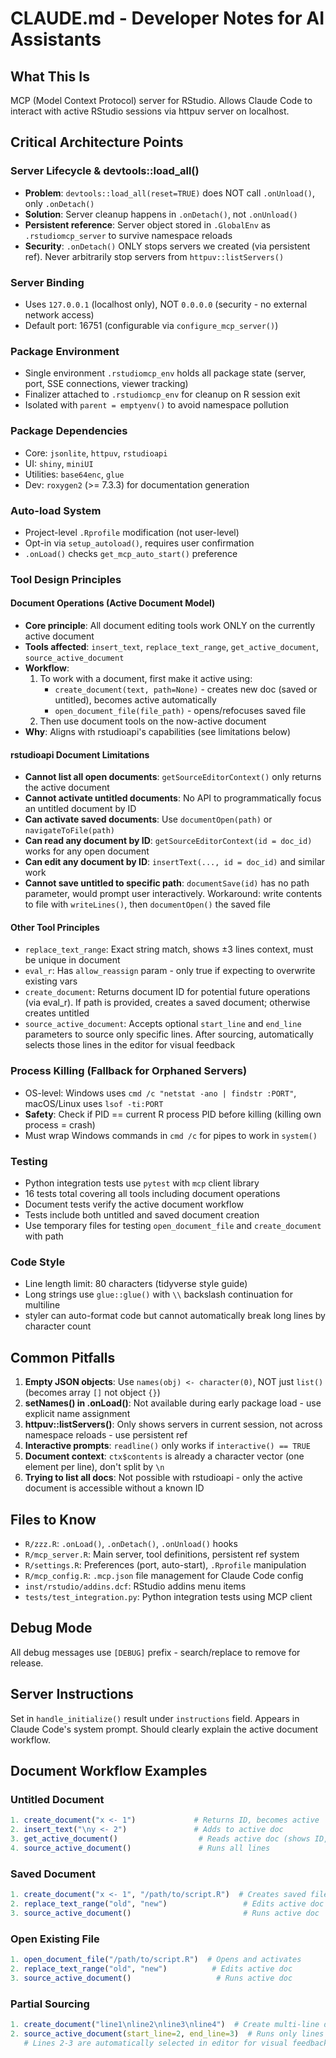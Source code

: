 # CLAUDE.md - Developer Notes for AI Assistants

## What This Is
MCP (Model Context Protocol) server for RStudio. Allows Claude Code to interact with active RStudio sessions via httpuv server on localhost.

## Critical Architecture Points

### Server Lifecycle & devtools::load_all()
- **Problem**: `devtools::load_all(reset=TRUE)` does NOT call `.onUnload()`, only `.onDetach()`
- **Solution**: Server cleanup happens in `.onDetach()`, not `.onUnload()`
- **Persistent reference**: Server object stored in `.GlobalEnv` as `.rstudiomcp_server` to survive namespace reloads
- **Security**: `.onDetach()` ONLY stops servers we created (via persistent ref). Never arbitrarily stop servers from `httpuv::listServers()`

### Server Binding
- Uses `127.0.0.1` (localhost only), NOT `0.0.0.0` (security - no external network access)
- Default port: 16751 (configurable via `configure_mcp_server()`)

### Package Environment
- Single environment `.rstudiomcp_env` holds all package state (server, port, SSE connections, viewer tracking)
- Finalizer attached to `.rstudiomcp_env` for cleanup on R session exit
- Isolated with `parent = emptyenv()` to avoid namespace pollution

### Package Dependencies
- Core: `jsonlite`, `httpuv`, `rstudioapi`
- UI: `shiny`, `miniUI`
- Utilities: `base64enc`, `glue`
- Dev: `roxygen2` (>= 7.3.3) for documentation generation

### Auto-load System
- Project-level `.Rprofile` modification (not user-level)
- Opt-in via `setup_autoload()`, requires user confirmation
- `.onLoad()` checks `get_mcp_auto_start()` preference

### Tool Design Principles

#### Document Operations (Active Document Model)
- **Core principle**: All document editing tools work ONLY on the currently active document
- **Tools affected**: `insert_text`, `replace_text_range`, `get_active_document`, `source_active_document`
- **Workflow**:
  1. To work with a document, first make it active using:
     - `create_document(text, path=None)` - creates new doc (saved or untitled), becomes active automatically
     - `open_document_file(file_path)` - opens/refocuses saved file
  2. Then use document tools on the now-active document
- **Why**: Aligns with rstudioapi's capabilities (see limitations below)

#### rstudioapi Document Limitations
- **Cannot list all open documents**: `getSourceEditorContext()` only returns the active document
- **Cannot activate untitled documents**: No API to programmatically focus an untitled document by ID
- **Can activate saved documents**: Use `documentOpen(path)` or `navigateToFile(path)`
- **Can read any document by ID**: `getSourceEditorContext(id = doc_id)` works for any open document
- **Can edit any document by ID**: `insertText(..., id = doc_id)` and similar work
- **Cannot save untitled to specific path**: `documentSave(id)` has no path parameter, would prompt user interactively. Workaround: write contents to file with `writeLines()`, then `documentOpen()` the saved file

#### Other Tool Principles
- `replace_text_range`: Exact string match, shows ±3 lines context, must be unique in document
- `eval_r`: Has `allow_reassign` param - only true if expecting to overwrite existing vars
- `create_document`: Returns document ID for potential future operations (via eval_r). If path is provided, creates a saved document; otherwise creates untitled
- `source_active_document`: Accepts optional `start_line` and `end_line` parameters to source only specific lines. After sourcing, automatically selects those lines in the editor for visual feedback

### Process Killing (Fallback for Orphaned Servers)
- OS-level: Windows uses `cmd /c "netstat -ano | findstr :PORT"`, macOS/Linux uses `lsof -ti:PORT`
- **Safety**: Check if PID == current R process PID before killing (killing own process = crash)
- Must wrap Windows commands in `cmd /c` for pipes to work in `system()`

### Testing
- Python integration tests use `pytest` with `mcp` client library
- 16 tests total covering all tools including document operations
- Document tests verify the active document workflow
- Tests include both untitled and saved document creation
- Use temporary files for testing `open_document_file` and `create_document` with path

### Code Style
- Line length limit: 80 characters (tidyverse style guide)
- Long strings use `glue::glue()` with `\\` backslash continuation for multiline
- styler can auto-format code but cannot automatically break long lines by character count

## Common Pitfalls
1. **Empty JSON objects**: Use `names(obj) <- character(0)`, NOT just `list()` (becomes array `[]` not object `{}`)
2. **setNames() in .onLoad()**: Not available during early package load - use explicit name assignment
3. **httpuv::listServers()**: Only shows servers in current session, not across namespace reloads - use persistent ref
4. **Interactive prompts**: `readline()` only works if `interactive() == TRUE`
5. **Document context**: `ctx$contents` is already a character vector (one element per line), don't split by `\n`
6. **Trying to list all docs**: Not possible with rstudioapi - only the active document is accessible without a known ID

## Files to Know
- `R/zzz.R`: `.onLoad()`, `.onDetach()`, `.onUnload()` hooks
- `R/mcp_server.R`: Main server, tool definitions, persistent ref system
- `R/settings.R`: Preferences (port, auto-start), `.Rprofile` manipulation
- `R/mcp_config.R`: `.mcp.json` file management for Claude Code config
- `inst/rstudio/addins.dcf`: RStudio addins menu items
- `tests/test_integration.py`: Python integration tests using MCP client

## Debug Mode
All debug messages use `[DEBUG]` prefix - search/replace to remove for release.

## Server Instructions
Set in `handle_initialize()` result under `instructions` field. Appears in Claude Code's system prompt. Should clearly explain the active document workflow.

## Document Workflow Examples

### Untitled Document
```r
1. create_document("x <- 1")             # Returns ID, becomes active
2. insert_text("\ny <- 2")               # Adds to active doc
3. get_active_document()                  # Reads active doc (shows ID, path, contents)
4. source_active_document()               # Runs all lines
```

### Saved Document
```r
1. create_document("x <- 1", "/path/to/script.R")  # Creates saved file, becomes active
2. replace_text_range("old", "new")                 # Edits active doc
3. source_active_document()                         # Runs active doc
```

### Open Existing File
```r
1. open_document_file("/path/to/script.R")  # Opens and activates
2. replace_text_range("old", "new")          # Edits active doc
3. source_active_document()                   # Runs active doc
```

### Partial Sourcing
```r
1. create_document("line1\nline2\nline3\nline4")  # Create multi-line doc
2. source_active_document(start_line=2, end_line=3)  # Runs only lines 2-3
   # Lines 2-3 are automatically selected in editor for visual feedback
```
